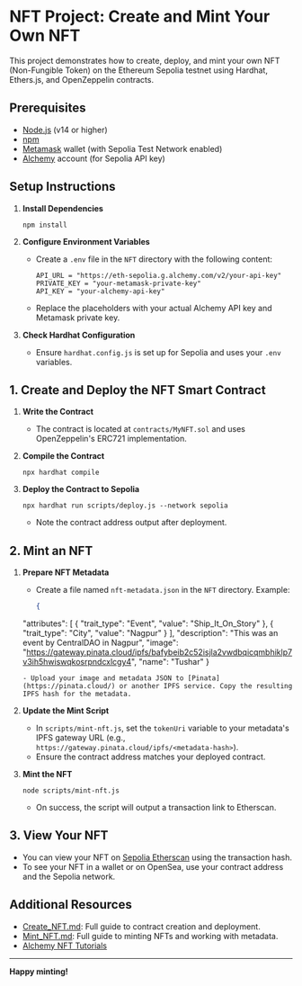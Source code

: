 # NFT Project: Create and Mint Your Own NFT

This project demonstrates how to create, deploy, and mint your own NFT (Non-Fungible Token) on the Ethereum Sepolia testnet using Hardhat, Ethers.js, and OpenZeppelin contracts.

## Prerequisites

- [Node.js](https://nodejs.org/en/) (v14 or higher)
- [npm](https://www.npmjs.com/)
- [Metamask](https://metamask.io/) wallet (with Sepolia Test Network enabled)
- [Alchemy](https://alchemy.com/) account (for Sepolia API key)

## Setup Instructions
1. **Install Dependencies**
   ```shell
   npm install
   ```

2. **Configure Environment Variables**
   - Create a `.env` file in the `NFT` directory with the following content:
     ```env
     API_URL = "https://eth-sepolia.g.alchemy.com/v2/your-api-key"
     PRIVATE_KEY = "your-metamask-private-key"
     API_KEY = "your-alchemy-api-key"
     ```
   - Replace the placeholders with your actual Alchemy API key and Metamask private key.

3. **Check Hardhat Configuration**
   - Ensure `hardhat.config.js` is set up for Sepolia and uses your `.env` variables.

## 1. Create and Deploy the NFT Smart Contract

1. **Write the Contract**
   - The contract is located at `contracts/MyNFT.sol` and uses OpenZeppelin's ERC721 implementation.

2. **Compile the Contract**
   ```shell
   npx hardhat compile
   ```

3. **Deploy the Contract to Sepolia**
   ```shell
   npx hardhat run scripts/deploy.js --network sepolia
   ```
   - Note the contract address output after deployment.

## 2. Mint an NFT

1. **Prepare NFT Metadata**
   - Create a file named `nft-metadata.json` in the `NFT` directory. Example:
     ```json
     {
    "attributes": [
        {
            "trait_type": "Event",
            "value": "Ship_It_On_Story"
        },
        {
            "trait_type": "City",
            "value": "Nagpur"
        }
    ],
    "description": "This was an event by CentralDAO in Nagpur",
    "image": "https://gateway.pinata.cloud/ipfs/bafybeib2c52isjla2vwdbqicqmbhiklp7v3ih5hwiswqkosrpndcxlcgy4",
    "name": "Tushar"
}
     ```
   - Upload your image and metadata JSON to [Pinata](https://pinata.cloud/) or another IPFS service. Copy the resulting IPFS hash for the metadata.

2. **Update the Mint Script**
   - In `scripts/mint-nft.js`, set the `tokenUri` variable to your metadata's IPFS gateway URL (e.g., `https://gateway.pinata.cloud/ipfs/<metadata-hash>`).
   - Ensure the contract address matches your deployed contract.

3. **Mint the NFT**
   ```shell
   node scripts/mint-nft.js
   ```
   - On success, the script will output a transaction link to Etherscan.

## 3. View Your NFT

- You can view your NFT on [Sepolia Etherscan](https://sepolia.etherscan.io/) using the transaction hash.
- To see your NFT in a wallet or on OpenSea, use your contract address and the Sepolia network.

## Additional Resources
- [Create_NFT.md](./Create_NFT.md): Full guide to contract creation and deployment.
- [Mint_NFT.md](./Mint_NFT.md): Full guide to minting NFTs and working with metadata.
- [Alchemy NFT Tutorials](https://docs.alchemy.com/alchemy/tutorials/how-to-write-and-deploy-a-nft-smart-contract)

---

**Happy minting!**
